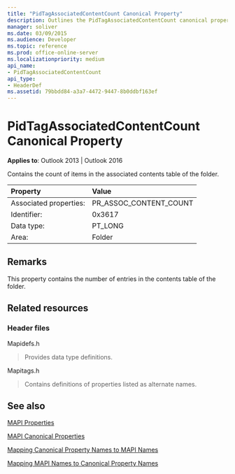 ```yaml
---
title: "PidTagAssociatedContentCount Canonical Property"
description: Outlines the PidTagAssociatedContentCount canonical property, which contains the count of items in the associated contents table of the folder.
manager: soliver
ms.date: 03/09/2015
ms.audience: Developer
ms.topic: reference
ms.prod: office-online-server
ms.localizationpriority: medium
api_name:
- PidTagAssociatedContentCount
api_type:
- HeaderDef
ms.assetid: 79bbdd84-a3a7-4472-9447-8b0ddbf163ef
---
```


# PidTagAssociatedContentCount Canonical Property

  
  
**Applies to**: Outlook 2013 | Outlook 2016 
  
Contains the count of items in the associated contents table of the folder.
  
|Property|Value|
|:-----|:-----|
|Associated properties:  <br/> |PR_ASSOC_CONTENT_COUNT  <br/> |
|Identifier:  <br/> |0x3617  <br/> |
|Data type:  <br/> |PT_LONG  <br/> |
|Area:  <br/> |Folder  <br/> |
   
## Remarks

This property contains the number of entries in the contents table of the folder. 
  
## Related resources

### Header files

Mapidefs.h
  
> Provides data type definitions.
    
Mapitags.h
  
> Contains definitions of properties listed as alternate names.
    
## See also



[MAPI Properties](mapi-properties.md)
  
[MAPI Canonical Properties](mapi-canonical-properties.md)
  
[Mapping Canonical Property Names to MAPI Names](mapping-canonical-property-names-to-mapi-names.md)
  
[Mapping MAPI Names to Canonical Property Names](mapping-mapi-names-to-canonical-property-names.md)

